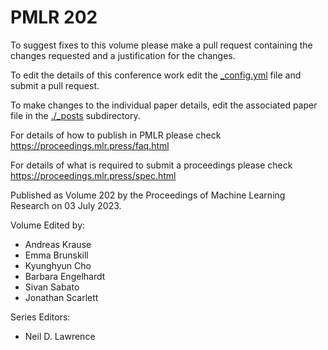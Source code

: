 # PMLR 202

To suggest fixes to this volume please make a pull request containing the changes requested and a justification for the changes.

To edit the details of this conference work edit the [_config.yml](./_config.yml) file and submit a pull request.

To make changes to the individual paper details, edit the associated paper file in the [./_posts](./_posts) subdirectory.

For details of how to publish in PMLR please check https://proceedings.mlr.press/faq.html

For details of what is required to submit a proceedings please check https://proceedings.mlr.press/spec.html



Published as Volume 202 by the Proceedings of Machine Learning Research on 03 July 2023.

Volume Edited by:
  * Andreas Krause
  * Emma Brunskill
  * Kyunghyun Cho
  * Barbara Engelhardt
  * Sivan Sabato
  * Jonathan Scarlett

Series Editors:
  * Neil D. Lawrence
